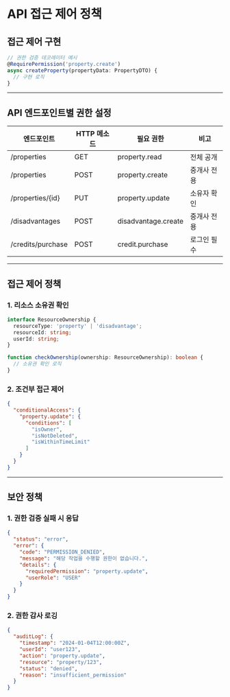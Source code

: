 # API 접근 제어 정책

## 접근 제어 구현

```typescript
// 권한 검증 데코레이터 예시
@RequirePermission('property.create')
async createProperty(propertyData: PropertyDTO) {
  // 구현 로직
}
```

***

## API 엔드포인트별 권한 설정

| 엔드포인트             | HTTP 메소드 | 필요 권한               | 비고     |
| ----------------- | -------- | ------------------- | ------ |
| /properties       | GET      | property.read       | 전체 공개  |
| /properties       | POST     | property.create     | 중개사 전용 |
| /properties/{id}  | PUT      | property.update     | 소유자 확인 |
| /disadvantages    | POST     | disadvantage.create | 중개사 전용 |
| /credits/purchase | POST     | credit.purchase     | 로그인 필수 |

***

## 접근 제어 정책

### **1. 리소스 소유권 확인**

```typescript
interface ResourceOwnership {
  resourceType: 'property' | 'disadvantage';
  resourceId: string;
  userId: string;
}

function checkOwnership(ownership: ResourceOwnership): boolean {
  // 소유권 확인 로직
}
```

### **2. 조건부 접근 제어**

```json
{
  "conditionalAccess": {
    "property.update": {
      "conditions": [
        "isOwner",
        "isNotDeleted",
        "isWithinTimeLimit"
      ]
    }
  }
}
```

***

## 보안 정책

### **1. 권한 검증 실패 시 응답**

```json
{
  "status": "error",
  "error": {
    "code": "PERMISSION_DENIED",
    "message": "해당 작업을 수행할 권한이 없습니다.",
    "details": {
      "requiredPermission": "property.update",
      "userRole": "USER"
    }
  }
}
```

### **2. 권한 감사 로깅**

```json
{
  "auditLog": {
    "timestamp": "2024-01-04T12:00:00Z",
    "userId": "user123",
    "action": "property.update",
    "resource": "property/123",
    "status": "denied",
    "reason": "insufficient_permission"
  }
}
```
